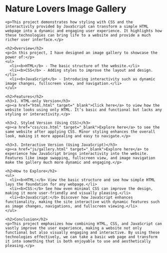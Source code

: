 <div class="container">
    <h1>Nature Lovers Image Gallery</h1>

    <p>This project demonstrates how styling with CSS and the interactivity provided by JavaScript can transform a simple HTML webpage into a dynamic and engaging user experience. It highlights how these technologies can bring life to a website and provide a much richer user interface.</p>

    <h2>Overview</h2>
    <p>In this project, I have designed an image gallery to showcase the power of:</p>
    <ul>
      <li><b>HTML</b> - The basic structure of the website.</li>
      <li><b>CSS</b> - Adding styles to improve the layout and design.</li>
      <li><b>JavaScript</b> - Introducing interactivity such as dynamic image changes, fullscreen view, and navigation.</li>
    </ul>

    <h2>Features</h2>
    <h3>1. HTML-only Version</h3>
    <p><a href="html.html" target="_blank">Click here</a> to view how the website looks using only HTML. It’s basic and functional but lacks any styling or interactivity.</p>

    <h3>2. Styled Version (Using CSS)</h3>
    <p><a href="css/css.html" target="_blank">Explore here</a> to see the same website after applying CSS. Minor styling enhances the overall look, making it more appealing and easy to navigate.</p>

    <h3>3. Interactive Version (Using JavaScript)</h3>
    <p><a href="js/gallery.html" target="_blank">Explore here</a> to experience how JavaScript brings interactivity into the website. Features like image swapping, fullscreen view, and image navigation make the gallery much more dynamic and engaging.</p>

    <h2>How to Explore</h2>
    <ul>
      <li><b>HTML:</b> View the basic structure and see how simple HTML lays the foundation for any webpage.</li>
      <li><b>CSS:</b> See how even minimal CSS can improve the design, making it more user-friendly and visually pleasing.</li>
      <li><b>JavaScript:</b> Discover how JavaScript enhances functionality, making the site interactive with dynamic features such as image changes, navigations, and fullscreen viewing.</li>
    </ul>

    <h2>Conclusion</h2>
    <p>This project emphasizes how combining HTML, CSS, and JavaScript can vastly improve the user experience, making a website not only functional but also visually engaging and interactive. By using these technologies effectively, we can take a basic web page and transform it into something that is both enjoyable to use and aesthetically pleasing.</p>
  </div>
